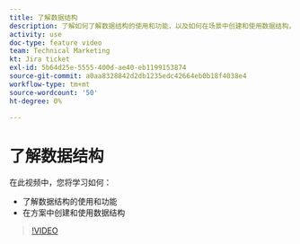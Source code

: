 ```yaml
---
title: 了解数据结构
description: 了解如何了解数据结构的使用和功能，以及如何在场景中创建和使用数据结构，所有这些操作均位于 [!DNL Adobe Workfront Fusion].
activity: use
doc-type: feature video
team: Technical Marketing
kt: Jira ticket
exl-id: 5b64d25e-5555-400d-ae40-eb1199153874
source-git-commit: a0aa8328842d2db1235edc42664eb0b18f4038e4
workflow-type: tm+mt
source-wordcount: '50'
ht-degree: 0%

---
```


# 了解数据结构

在此视频中，您将学习如何：

* 了解数据结构的使用和功能
* 在方案中创建和使用数据结构

>[!VIDEO](https://video.tv.adobe.com/v/335293/?quality=12)
